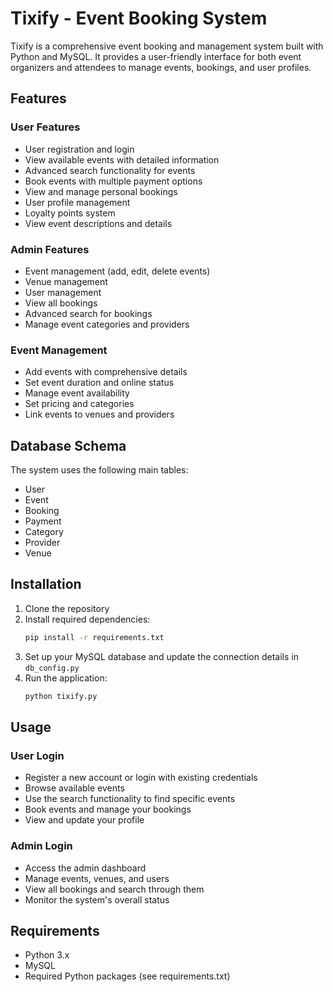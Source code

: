 # Tixify - Event Booking System

Tixify is a comprehensive event booking and management system built with Python and MySQL. It provides a user-friendly interface for both event organizers and attendees to manage events, bookings, and user profiles.

## Features

### User Features
- User registration and login
- View available events with detailed information
- Advanced search functionality for events
- Book events with multiple payment options
- View and manage personal bookings
- User profile management
- Loyalty points system
- View event descriptions and details

### Admin Features
- Event management (add, edit, delete events)
- Venue management
- User management
- View all bookings
- Advanced search for bookings
- Manage event categories and providers

### Event Management
- Add events with comprehensive details
- Set event duration and online status
- Manage event availability
- Set pricing and categories
- Link events to venues and providers

## Database Schema

The system uses the following main tables:
- User
- Event
- Booking
- Payment
- Category
- Provider
- Venue

## Installation

1. Clone the repository
2. Install required dependencies:
   ```bash
   pip install -r requirements.txt
   ```
3. Set up your MySQL database and update the connection details in `db_config.py`
4. Run the application:
   ```bash
   python tixify.py
   ```

## Usage

### User Login
- Register a new account or login with existing credentials
- Browse available events
- Use the search functionality to find specific events
- Book events and manage your bookings
- View and update your profile

### Admin Login
- Access the admin dashboard
- Manage events, venues, and users
- View all bookings and search through them
- Monitor the system's overall status

## Requirements

- Python 3.x
- MySQL
- Required Python packages (see requirements.txt)
